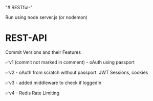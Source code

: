 "# RESTful-"

Run using
node server.js (or nodemon)

# REST-API

Commit Versions and their Features

✅v1 (commit not marked in comment) - oAuth using passport

✅v2 - oAuth from scratch without passport. JWT Sessions, cookies

✅v3 - added middleware to check if loggedIn

✅v4 - Redis Rate Limiting
